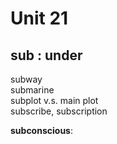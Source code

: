 # Unit 21

## sub : under
subway  
submarine  
subplot v.s. main plot  
subscribe, subscription  

**subconscious**:

